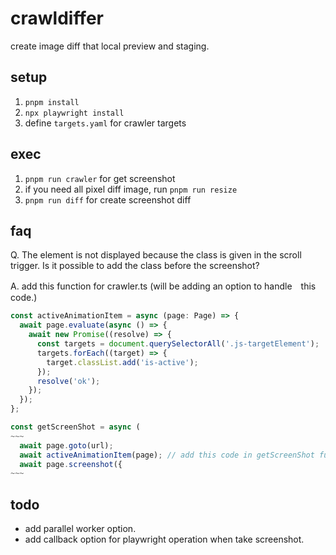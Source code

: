 # crawldiffer

create image diff that local preview and staging.

## setup

1. `pnpm install`
2. `npx playwright install`
3. define `targets.yaml` for crawler targets

## exec

1. `pnpm run crawler` for get screenshot
2. if you need all pixel diff image, run `pnpm run resize`
3. `pnpm run diff` for create screenshot diff

## faq

Q. The element is not displayed because the class is given in the scroll trigger. Is it possible to add the class before the screenshot? 

A. add this function for crawler.ts (will be adding an option to handle　this code.)
```ts
const activeAnimationItem = async (page: Page) => {
  await page.evaluate(async () => {
    await new Promise((resolve) => {
      const targets = document.querySelectorAll('.js-targetElement');
      targets.forEach((target) => {
        target.classList.add('is-active');
      });
      resolve('ok');
    });
  });
};

const getScreenShot = async (
~~~
  await page.goto(url);
  await activeAnimationItem(page); // add this code in getScreenShot func
  await page.screenshot({
~~~
```

## todo

- add parallel worker option.
- add callback option for playwright operation when take screenshot.
